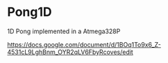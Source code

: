 # Pong1D
1D Pong implemented in a Atmega328P

https://docs.google.com/document/d/1BOq1To9x6_Z-4531cL9LghBnm_OYR2qLV6FbyRcoves/edit

